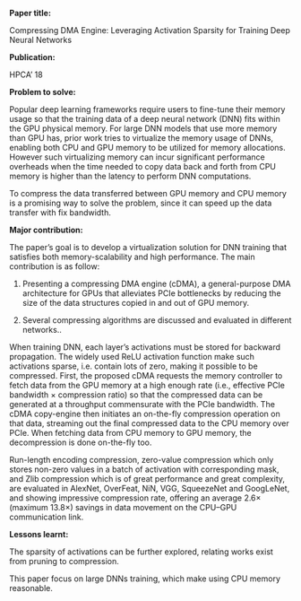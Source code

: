 **Paper title:**

Compressing DMA Engine: Leveraging Activation Sparsity for Training Deep Neural
Networks

**Publication:**

HPCA’ 18

**Problem to solve:**

Popular deep learning frameworks require users to fine-tune their memory usage
so that the training data of a deep neural network (DNN) fits within the GPU
physical memory. For large DNN models that use more memory than GPU has, prior
work tries to virtualize the memory usage of DNNs, enabling both CPU and GPU
memory to be utilized for memory allocations. However such virtualizing memory
can incur significant performance overheads when the time needed to copy data
back and forth from CPU memory is higher than the latency to perform DNN
computations.

To compress the data transferred between GPU memory and CPU memory is a
promising way to solve the problem, since it can speed up the data transfer with
fix bandwidth.

**Major contribution:**

The paper’s goal is to develop a virtualization solution for DNN training that
satisfies both memory-scalability and high performance. The main contribution is
as follow:

1.  Presenting a compressing DMA engine (cDMA), a general-purpose DMA
    architecture for GPUs that alleviates PCIe bottlenecks by reducing the size
    of the data structures copied in and out of GPU memory.

2.  Several compressing algorithms are discussed and evaluated in different
    networks..

When training DNN, each layer’s activations must be stored for backward
propagation. The widely used ReLU activation function make such activations
sparse, i.e. contain lots of zero, making it possible to be compressed. First,
the proposed cDMA requests the memory controller to fetch data from the GPU
memory at a high enough rate (i.e., effective PCIe bandwidth × compression
ratio) so that the compressed data can be generated at a throughput commensurate
with the PCIe bandwidth. The cDMA copy-engine then initiates an on-the-fly
compression operation on that data, streaming out the final compressed data to
the CPU memory over PCIe. When fetching data from CPU memory to GPU memory, the
decompression is done on-the-fly too.

Run-length encoding compression, zero-value compression which only stores
non-zero values in a batch of activation with corresponding mask, and Zlib
compression which is of great performance and great complexity, are evaluated in
AlexNet, OverFeat, NiN, VGG, SqueezeNet and GoogLeNet, and showing impressive
compression rate, offering an average 2.6× (maximum 13.8×) savings in data
movement on the CPU–GPU communication link.

**Lessons learnt:**

The sparsity of activations can be further explored, relating works exist from
pruning to compression.

This paper focus on large DNNs training, which make using CPU memory reasonable.
